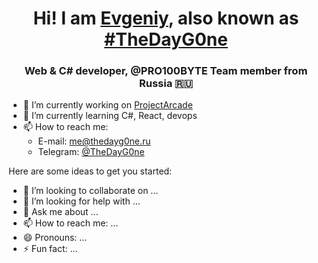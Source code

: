 <h1 align="center">Hi! I am <a href="https://thedayg0ne.ru/" target="_blank">Evgeniy</a>, also known as <a href="https://thedayg0ne.ru/" target="_blank">#TheDayG0ne</a></h1>
<h3 align="center">Web & C# developer, @PRO100BYTE Team member from Russia 🇷🇺</h3>

- 🔭 I’m currently working on [ProjectArcade](https://github.com/PRO100BYTE/ProjectArcade)
- 🌱 I’m currently learning C#, React, devops
- 📫 How to reach me:
  - E-mail: me@thedayg0ne.ru
  - Telegram: [@TheDayG0ne](https://t.me/TheDayG0ne)
<!-- **TheDayG0ne/TheDayG0ne** is a ✨ _special_ ✨ repository because its `README.md` (this file) appears on your GitHub profile. -->

Here are some ideas to get you started:



- 👯 I’m looking to collaborate on ...
- 🤔 I’m looking for help with ...
- 💬 Ask me about ...
- 📫 How to reach me: ...
- 😄 Pronouns: ...
- ⚡ Fun fact: ...

